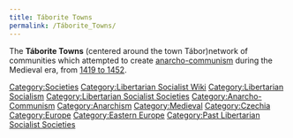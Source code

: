 ```yaml
---
title: Táborite Towns
permalink: /Táborite_Towns/
---
```


The **Táborite Towns** (centered around the town Tábor)network of
communities which attempted to create
[anarcho-communism](Anarcho-Communism "wikilink") during the Medieval
era, from [1419 to
1452](Timeline_of_Libertarian_Socialism_in_Eastern_Europe "wikilink").

<references />

[Category:Societies](Category:Societies "wikilink")
[Category:Libertarian Socialist
Wiki](Category:Libertarian_Socialist_Wiki "wikilink")
[Category:Libertarian
Socialism](Category:Libertarian_Socialism "wikilink")
[Category:Libertarian Socialist
Societies](Category:Libertarian_Socialist_Societies "wikilink")
[Category:Anarcho-Communism](Category:Anarcho-Communism "wikilink")
[Category:Anarchism](Category:Anarchism "wikilink")
[Category:Medieval](Category:Medieval "wikilink")
[Category:Czechia](Category:Czechia "wikilink")
[Category:Europe](Category:Europe "wikilink") [Category:Eastern
Europe](Category:Eastern_Europe "wikilink") [Category:Past Libertarian
Socialist
Societies](Category:Past_Libertarian_Socialist_Societies "wikilink")